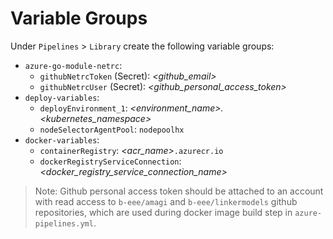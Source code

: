 # Variable Groups

Under `Pipelines` > `Library` create the following variable groups:

* `azure-go-module-netrc`:
  * `githubNetrcToken` (Secret): _<github_email>_
  * `githubNetrcUser` (Secret): _<github_personal_access_token>_
* `deploy-variables`:
  * `deployEnvironment_1`: _<environment_name>.<kubernetes_namespace>_
  * `nodeSelectorAgentPool`: `nodepoolhx`
* `docker-variables`:
  * `containerRegistry`: _<acr_name>_`.azurecr.io`
  * `dockerRegistryServiceConnection`: _<docker_registry_service_connection_name>_

> Note: Github personal access token should be attached to an account with read access to `b-eee/amagi` and `b-eee/linkermodels` github repositories, which are used during docker image build step in `azure-pipelines.yml`.